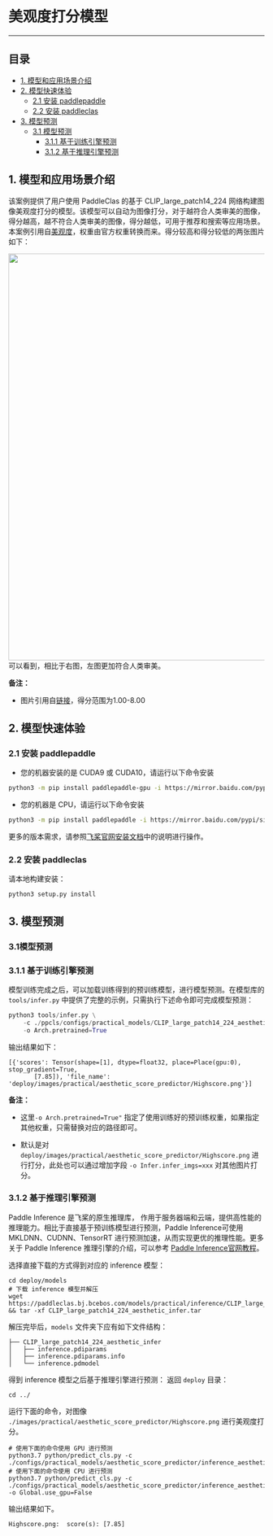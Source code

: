 # 美观度打分模型

------


## 目录

- [1. 模型和应用场景介绍](#1)
- [2. 模型快速体验](#2)
    - [2.1 安装 paddlepaddle](#2.1)
    - [2.2 安装 paddleclas](#2.2)
- [3. 模型预测](#3)
    - [3.1 模型预测](#3.1)
      - [3.1.1 基于训练引擎预测](#3.1.1)
      - [3.1.2 基于推理引擎预测](#3.1.2)


<a name="1"></a>

## 1. 模型和应用场景介绍

该案例提供了用户使用 PaddleClas 的基于 CLIP_large_patch14_224 网络构建图像美观度打分的模型。该模型可以自动为图像打分，对于越符合人类审美的图像，得分越高，越不符合人类审美的图像，得分越低，可用于推荐和搜索等应用场景。本案例引用自[美观度](https://github.com/christophschuhmann/improved-aesthetic-predictor)，权重由官方权重转换而来。得分较高和得分较低的两张图片如下：
<center><img src='https://user-images.githubusercontent.com/94225063/215502324-e22b72dc-bb6a-42fa-8f9d-d1069b74c6b7.jpg' width=800></center>
可以看到，相比于右图，左图更加符合人类审美。

**备注：**

* 图片引用自[链接](http://captions.christoph-schuhmann.de/aesthetic_viz_laion_sac+logos+ava1-l14-linearMSE-en-2.37B.html)，得分范围为1.00-8.00

<a name="2"></a>

## 2. 模型快速体验

<a name="2.1"></a>  

### 2.1 安装 paddlepaddle

- 您的机器安装的是 CUDA9 或 CUDA10，请运行以下命令安装

```bash
python3 -m pip install paddlepaddle-gpu -i https://mirror.baidu.com/pypi/simple
```

- 您的机器是 CPU，请运行以下命令安装

```bash
python3 -m pip install paddlepaddle -i https://mirror.baidu.com/pypi/simple
```

更多的版本需求，请参照[飞桨官网安装文档](https://www.paddlepaddle.org.cn/install/quick)中的说明进行操作。

<a name="2.2"></a>

### 2.2 安装 paddleclas

请本地构建安装：

```  
python3 setup.py install
```

<a name="3"></a>

## 3. 模型预测

<a name="3.1"></a>

### 3.1模型预测

<a name="3.1.1"></a>

### 3.1.1 基于训练引擎预测

模型训练完成之后，可以加载训练得到的预训练模型，进行模型预测。在模型库的 `tools/infer.py` 中提供了完整的示例，只需执行下述命令即可完成模型预测：

```python
python3 tools/infer.py \
    -c ./ppcls/configs/practical_models/CLIP_large_patch14_224_aesthetic.yaml \
    -o Arch.pretrained=True
```

输出结果如下：

```
[{'scores': Tensor(shape=[1], dtype=float32, place=Place(gpu:0), stop_gradient=True,
       [7.85]), 'file_name': 'deploy/images/practical/aesthetic_score_predictor/Highscore.png'}]
```

**备注：**

* 这里`-o Arch.pretrained=True"` 指定了使用训练好的预训练权重，如果指定其他权重，只需替换对应的路径即可。

* 默认是对 `deploy/images/practical/aesthetic_score_predictor/Highscore.png` 进行打分，此处也可以通过增加字段 `-o Infer.infer_imgs=xxx` 对其他图片打分。

<a name="3.1.2"></a>

### 3.1.2 基于推理引擎预测

Paddle Inference 是飞桨的原生推理库， 作用于服务器端和云端，提供高性能的推理能力。相比于直接基于预训练模型进行预测，Paddle Inference可使用 MKLDNN、CUDNN、TensorRT 进行预测加速，从而实现更优的推理性能。更多关于 Paddle Inference 推理引擎的介绍，可以参考 [Paddle Inference官网教程](https://www.paddlepaddle.org.cn/documentation/docs/zh/guides/infer/inference/inference_cn.html)。

选择直接下载的方式得到对应的 inference 模型：

```
cd deploy/models
# 下载 inference 模型并解压
wget https://paddleclas.bj.bcebos.com/models/practical/inference/CLIP_large_patch14_224_aesthetic_infer.tar && tar -xf CLIP_large_patch14_224_aesthetic_infer.tar
```
解压完毕后，`models` 文件夹下应有如下文件结构：

```
├── CLIP_large_patch14_224_aesthetic_infer
│   ├── inference.pdiparams
│   ├── inference.pdiparams.info
│   └── inference.pdmodel
```

得到 inference 模型之后基于推理引擎进行预测：
返回 `deploy` 目录：

```
cd ../
```

运行下面的命令，对图像 `./images/practical/aesthetic_score_predictor/Highscore.png` 进行美观度打分。

```shell
# 使用下面的命令使用 GPU 进行预测
python3.7 python/predict_cls.py -c ./configs/practical_models/aesthetic_score_predictor/inference_aesthetic_score_predictor.yaml
# 使用下面的命令使用 CPU 进行预测
python3.7 python/predict_cls.py -c ./configs/practical_models/aesthetic_score_predictor/inference_aesthetic_score_predictor.yaml -o Global.use_gpu=False
```

输出结果如下。

```
Highscore.png:	score(s): [7.85]
```
